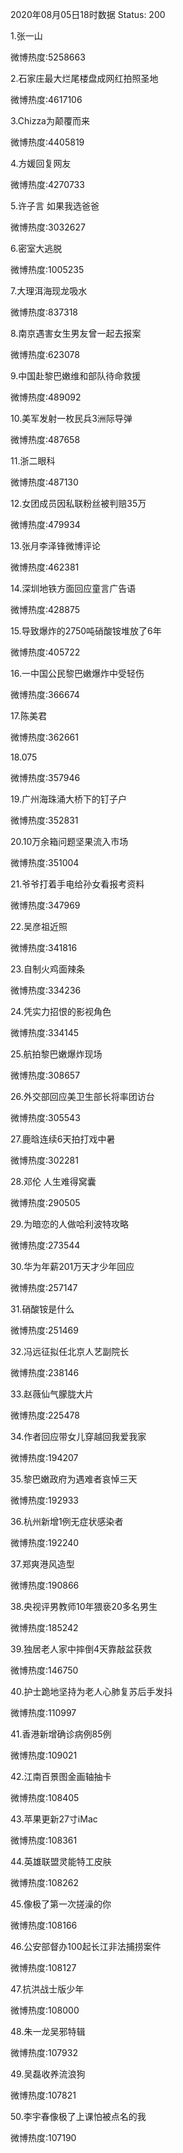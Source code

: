 2020年08月05日18时数据
Status: 200

1.张一山

微博热度:5258663

2.石家庄最大烂尾楼盘成网红拍照圣地

微博热度:4617106

3.Chizza为颠覆而来

微博热度:4405819

4.方媛回复网友

微博热度:4270733

5.许子言 如果我选爸爸

微博热度:3032627

6.密室大逃脱

微博热度:1005235

7.大理洱海现龙吸水

微博热度:837318

8.南京遇害女生男友曾一起去报案

微博热度:623078

9.中国赴黎巴嫩维和部队待命救援

微博热度:489092

10.美军发射一枚民兵3洲际导弹

微博热度:487658

11.浙二眼科

微博热度:487130

12.女团成员因私联粉丝被判赔35万

微博热度:479934

13.张月李泽锋微博评论

微博热度:462381

14.深圳地铁方面回应童言广告语

微博热度:428875

15.导致爆炸的2750吨硝酸铵堆放了6年

微博热度:405722

16.一中国公民黎巴嫩爆炸中受轻伤

微博热度:366674

17.陈美君

微博热度:362661

18.075

微博热度:357946

19.广州海珠涌大桥下的钉子户

微博热度:352831

20.10万余箱问题坚果流入市场

微博热度:351004

21.爷爷打着手电给孙女看报考资料

微博热度:347969

22.吴彦祖近照

微博热度:341816

23.自制火鸡面辣条

微博热度:334236

24.凭实力招恨的影视角色

微博热度:334145

25.航拍黎巴嫩爆炸现场

微博热度:308657

26.外交部回应美卫生部长将率团访台

微博热度:305543

27.鹿晗连续6天拍打戏中暑

微博热度:302281

28.邓伦 人生难得窝囊

微博热度:290505

29.为暗恋的人做哈利波特攻略

微博热度:273544

30.华为年薪201万天才少年回应

微博热度:257147

31.硝酸铵是什么

微博热度:251469

32.冯远征拟任北京人艺副院长

微博热度:238146

33.赵薇仙气朦胧大片

微博热度:225478

34.作者回应带女儿穿越回我爱我家

微博热度:194207

35.黎巴嫩政府为遇难者哀悼三天

微博热度:192933

36.杭州新增1例无症状感染者

微博热度:192240

37.郑爽港风造型

微博热度:190866

38.央视评男教师10年猥亵20多名男生

微博热度:185242

39.独居老人家中摔倒4天靠敲盆获救

微博热度:146750

40.护士跪地坚持为老人心肺复苏后手发抖

微博热度:110997

41.香港新增确诊病例85例

微博热度:109021

42.江南百景图金画轴抽卡

微博热度:108405

43.苹果更新27寸iMac

微博热度:108361

44.英雄联盟灵能特工皮肤

微博热度:108262

45.像极了第一次搓澡的你

微博热度:108166

46.公安部督办100起长江非法捕捞案件

微博热度:108127

47.抗洪战士版少年

微博热度:108000

48.朱一龙吴邪特辑

微博热度:107932

49.吴磊收养流浪狗

微博热度:107821

50.李宇春像极了上课怕被点名的我

微博热度:107190

